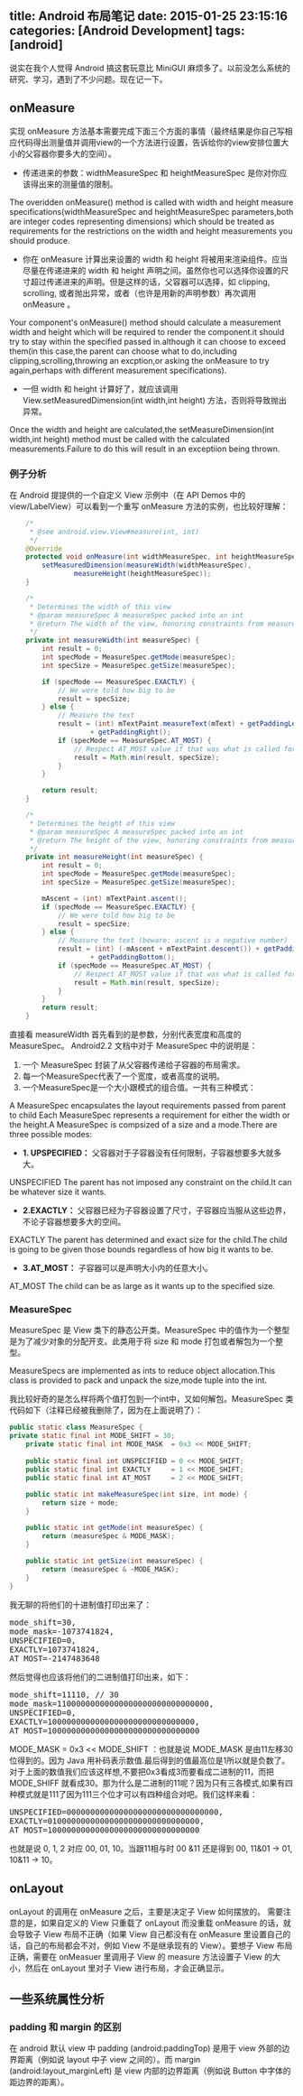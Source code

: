 title: Android 布局笔记
date: 2015-01-25 23:15:16
categories: [Android Development]
tags: [android]
---

说实在我个人觉得 Android 搞这套玩意比 MiniGUI 麻烦多了。以前没怎么系统的研究、学习，遇到了不少问题。现在记一下。

## onMeasure

实现 onMeasure 方法基本需要完成下面三个方面的事情（最终结果是你自己写相应代码得出测量值并调用view的一个方法进行设置，告诉给你的view安排位置大小的父容器你要多大的空间）。

* 传递进来的参数：widthMeasureSpec 和 heightMeasureSpec 是你对你应该得出来的测量值的限制。

The overidden onMeasure() method is called with width and height measure specifications(widthMeasureSpec and heightMeasureSpec parameters,both are integer codes representing dimensions) which should be treated as requirements for the restrictions on the width and height measurements you should produce.

* 你在 onMeasure 计算出来设置的 width 和 height 将被用来渲染组件。应当尽量在传递进来的 width 和 height 声明之间。虽然你也可以选择你设置的尺寸超过传递进来的声明。但是这样的话，父容器可以选择，如 clipping, scrolling, 或者抛出异常，或者（也许是用新的声明参数）再次调用 onMeasure 。

Your component's onMeasure() method should calculate a measurement width and height which will be required to render the component.it should try to stay within the specified passed in.although it can choose to exceed them(in this case,the parent can choose what to do,including clipping,scrolling,throwing an excption,or asking the onMeasure to try again,perhaps with different measurement specifications).

* 一但 width 和 height 计算好了，就应该调用 View.setMeasuredDimension(int width,int height) 方法，否则将导致抛出异常。

Once the width and height are calculated,the setMeasureDimension(int width,int height) method must be called with the calculated measurements.Failure to do this will result in an exceptiion being thrown.

### 例子分析

在 Android 提提供的一个自定义 View 示例中（在 API Demos 中的 view/LabelView）可以看到一个重写 onMeasure 方法的实例，也比较好理解：

```java
    /*
     * @see android.view.View#measure(int, int)
     */
    @Override
    protected void onMeasure(int widthMeasureSpec, int heightMeasureSpec) {
        setMeasuredDimension(measureWidth(widthMeasureSpec),
                measureHeight(heightMeasureSpec));
    }

    /*
     * Determines the width of this view
     * @param measureSpec A measureSpec packed into an int
     * @return The width of the view, honoring constraints from measureSpec
     */
    private int measureWidth(int measureSpec) {
        int result = 0;
        int specMode = MeasureSpec.getMode(measureSpec);
        int specSize = MeasureSpec.getSize(measureSpec);

        if (specMode == MeasureSpec.EXACTLY) {
            // We were told how big to be
            result = specSize;
        } else {
            // Measure the text
            result = (int) mTextPaint.measureText(mText) + getPaddingLeft()
                    + getPaddingRight();
            if (specMode == MeasureSpec.AT_MOST) {
                // Respect AT_MOST value if that was what is called for by measureSpec
                result = Math.min(result, specSize);
            }
        }

        return result;
    }

    /*
     * Determines the height of this view
     * @param measureSpec A measureSpec packed into an int
     * @return The height of the view, honoring constraints from measureSpec
     */
    private int measureHeight(int measureSpec) {
        int result = 0;
        int specMode = MeasureSpec.getMode(measureSpec);
        int specSize = MeasureSpec.getSize(measureSpec);

        mAscent = (int) mTextPaint.ascent();
        if (specMode == MeasureSpec.EXACTLY) {
            // We were told how big to be
            result = specSize;
        } else {
            // Measure the text (beware: ascent is a negative number)
            result = (int) (-mAscent + mTextPaint.descent()) + getPaddingTop()
                    + getPaddingBottom();
            if (specMode == MeasureSpec.AT_MOST) {
                // Respect AT_MOST value if that was what is called for by measureSpec
                result = Math.min(result, specSize);
            }
        }
        return result;
    }
```

直接看 measureWidth 首先看到的是参数，分别代表宽度和高度的 MeasureSpec。 Android2.2 文档中对于 MeasureSpec 中的说明是：

1. 一个 MeasureSpec 封装了从父容器传递给子容器的布局需求。
2. 每一个MeasureSpec代表了一个宽度，或者高度的说明。
3. 一个MeasureSpec是一个大小跟模式的组合值。一共有三种模式：

A MeasureSpec encapsulates the layout requirements passed from parent to child Each MeasureSpec represents a requirement for either the width or the height.A MeasureSpec is compsized of a size and a mode.There are three possible modes:

* **1. UPSPECIFIED：**
父容器对于子容器没有任何限制，子容器想要多大就多大。

UNSPECIFIED The parent has not imposed any constraint on the child.It can be whatever size it wants.

* **2.EXACTLY：**
父容器已经为子容器设置了尺寸，子容器应当服从这些边界，不论子容器想要多大的空间。

EXACTLY The parent has determined and exact size for the child.The child is going to be given those bounds regardless of how big it wants to be.

* **3.AT_MOST：**
子容器可以是声明大小内的任意大小。

AT_MOST The child can be as large as it wants up to the specified size.

### MeasureSpec
MeasureSpec 是 View 类下的静态公开类。MeasureSpec 中的值作为一个整型是为了减少对象的分配开支。此类用于将 size 和 mode 打包或者解包为一个整型。

MeasureSpecs are implemented as ints to reduce object allocation.This class is provided to pack and unpack the size,mode tuple into the int.

我比较好奇的是怎么样将两个值打包到一个int中，又如何解包。MeasureSpec 类代码如下（注释已经被我删除了，因为在上面说明了）：

```java
public static class MeasureSpec {
private static final int MODE_SHIFT = 30;
    private static final int MODE_MASK  = 0x3 << MODE_SHIFT;
    	 
    public static final int UNSPECIFIED = 0 << MODE_SHIFT;
    public static final int EXACTLY     = 1 << MODE_SHIFT;
    public static final int AT_MOST     = 2 << MODE_SHIFT;
     
    public static int makeMeasureSpec(int size, int mode) {
        return size + mode;
    }

    public static int getMode(int measureSpec) {
        return (measureSpec & MODE_MASK);
    }
    
    public static int getSize(int measureSpec) {
        return (measureSpec & ~MODE_MASK);
    }
}
```

我无聊的将他们的十进制值打印出来了：

<pre>
mode_shift=30, 
mode_mask=-1073741824, 
UNSPECIFIED=0, 
EXACTLY=1073741824, 
AT_MOST=-2147483648
</pre>

然后觉得也应该将他们的二进制值打印出来，如下：

<pre>
mode_shift=11110, // 30
mode_mask=11000000000000000000000000000000,
UNSPECIFIED=0, 
EXACTLY=1000000000000000000000000000000, 
AT_MOST=10000000000000000000000000000000
</pre>

MODE_MASK  = 0x3 << MODE_SHIFT ：也就是说 MODE_MASK 是由11左移30位得到的。因为 Java 用补码表示数值.最后得到的值最高位是1所以就是负数了。对于上面的数值我们应该这样想,不要把0x3看成3而要看成二进制的11，而把 MODE_SHIFF 就看成30。那为什么是二进制的11呢？因为只有三各模式,如果有四种模式就是111了因为111三个位才可以有四种组合对吧。我们这样来看：

<pre>
UNSPECIFIED=00000000000000000000000000000000, 
EXACTLY=01000000000000000000000000000000, 
AT_MOST=10000000000000000000000000000000
</pre>

也就是说 0, 1, 2 对应 00, 01, 10。当跟11相与时 00 &11 还是得到 00, 11&01 -> 01, 10&11 -> 10。

## onLayout
onLayout 的调用在 onMeasure 之后，主要是决定子 View 如何摆放的。 需要注意的是，如果自定义的 View 只重载了 onLayout 而没重载 onMeasure 的话，就会导致子 View 布局不正确（如果 View 自己都没有在 onMeasure 里设置自己的话，自己的布局都会不对，例如 View 不是继承现有的 View）。要想子 View 布局正确，需要在 onMeasuer 里调用子 View 的 measure 方法设置子 View 的大小，然后在 onLayout 里对子 View 进行布局，才会正确显示。 

## 一些系统属性分析

### padding 和 margin 的区别
在 android 默认 view 中 padding (android:paddingTop) 是用于 view 外部的边界距离（例如说 layout 中子 view 之间的）。而 margin (android:layout_marginLeft) 是 view 内部的边界距离（例如说 Button 中字体的距边界的距离）。



